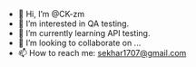 - 👋 Hi, I’m @CK-zm
- 👀 I’m interested in QA testing.
- 🌱 I’m currently learning API testing.
- 💞️ I’m looking to collaborate on ...
- 📫 How to reach me: sekhar1707@gmail.com

<!---
CK-zm/CK-zm is a ✨ special ✨ repository because its `README.md` (this file) appears on your GitHub profile.
You can click the Preview link to take a look at your changes.
--->
